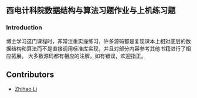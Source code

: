 ## 西电计科院数据结构与算法习题作业与上机练习题
### Introduction
博主学习这门课程时，非常注重实操练习，许多源码都是复现课本上相对底层的数据结构和算法而不是直接调用标准库实现，并且对部分内容参考其他书籍进行了相应拓展。
大多数源码都有相应的注解，如有错误，欢迎指正。

## Contributors
+ [Zhihao Li](https://lzhms.github.io/)